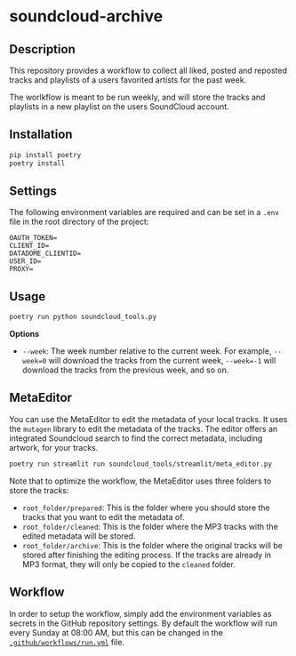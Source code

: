 # soundcloud-archive


## Description

This repository provides a workflow to collect all liked, posted and reposted tracks and playlists of a users favorited artists for the past week.

The worlkflow is meant to be run weekly, and will store the tracks and playlists in a new playlist on the users SoundCloud account.

## Installation

```bash
pip install poetry
poetry install
```


## Settings

The following environment variables are required and can be set in a `.env` file in the root directory of the project:

```
OAUTH_TOKEN=
CLIENT_ID=
DATADOME_CLIENTID=
USER_ID=
PROXY=
```

## Usage

```bash
poetry run python soundcloud_tools.py
```

__Options__

- `--week`: The week number relative to the current week. For example, `--week=0` will download the tracks from the current week, `--week=-1` will download the tracks from the previous week, and so on.


## MetaEditor

You can use the MetaEditor to edit the metadata of your local tracks.
It uses the `mutagen` library to edit the metadata of the tracks.
The editor offers an integrated Soundcloud search to find the correct metadata, including artwork, for your tracks.

```bash
poetry run streamlit run soundcloud_tools/streamlit/meta_editor.py   
```

Note that to optimize the workflow, the MetaEditor uses three folders to store the tracks:

- `root_folder/prepared`: This is the folder where you should store the tracks that you want to edit the metadata of.
- `root_folder/cleaned`: This is the folder where the MP3 tracks with the edited metadata will be stored.
- `root_folder/archive`: This is the folder where the original tracks will be stored after finishing the editing process. If the tracks are already in MP3 format, they will only be copied to the `cleaned` folder.


## Workflow

In order to setup the workflow, simply add the environment variables as secrets in the GitHub repository settings. By default the workflow will run every Sunday at 08:00 AM, but this can be changed in the [`.github/workflows/run.yml`](.github/workflows/run.yml) file.

